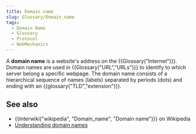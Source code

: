 ```yaml
---
title: Domain name
slug: Glossary/Domain_name
tags:
  - Domain Name
  - Glossary
  - Protocol
  - WebMechanics
---
```

A **domain name** is a website's address on the {{Glossary("Internet")}}. Domain names are used in {{Glossary("URL","URLs")}} to identify to which server belong a specific webpage. The domain name consists of a hierarchical sequence of names (labels) separated by periods (dots) and ending with an {{glossary("TLD","extension")}}.

## See also

- {{interwiki("wikipedia", "Domain_name", "Domain name")}} on Wikipedia
- [Understanding domain names](/en-US/docs/Learn/Common_questions/What_is_a_domain_name)

